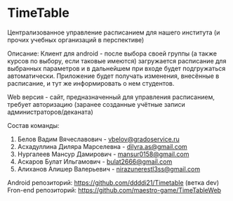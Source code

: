 # TimeTable
Централизованное управление расписанием для нашего института (и прочих учебных организаций в перспективе) 

Описание: 
  Клиент для android - после выбора своей группы (а также курсов по выбору, если таковые имеются) загружается расписание для выбранных параметров и в дальнейшем при входе будет подгружаться автоматически. Приложение будет получать изменения, внесённые в расписание, и тут же информировать о нем студентов.

  Web версия - сайт, предназначенный для управления расписанием, требует авторизацию (заранее созданные учётные записи администраторов/деканата)

Состав команды:
1)  Белов Вадим Вячеславович - vbelov@gradoservice.ru
2)  Асхадуллина Диляра Марселевна - dilyra.as@gmail.com
3)  Нургалеев Мансур Дамирович - mansur0158@gmail.com
4)  Аскаров Булат Ильгамович - bulat2666@gmail.com
5)  Алиханов Алишер Валерьевич - nirazunerestl3ss@gmail.com

Android репозиторий: https://github.com/ddddi21/Timetable (ветка dev)<br />
Fron-end репозиторий: https://github.com/maestro-game/TimeTableWeb
